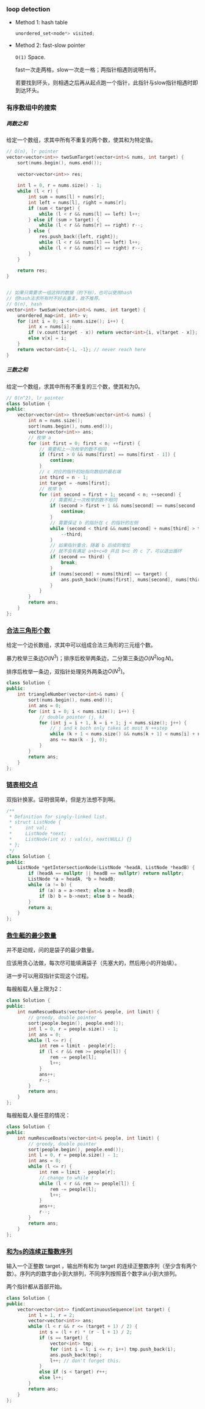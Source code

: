 ### loop detection 

* Method 1: hash table

  ```c++
  unordered_set<node*> visited;
  ```

* Method 2: fast-slow pointer

  `O(1)` Space.

  fast一次走两格，slow一次走一格；两指针相遇则说明有环。

  若要找到环头，则相遇之后再从起点跑一个指针，此指针与slow指针相遇时即到达环头。

  


### 有序数组中的搜索

##### 两数之和

给定一个数组，求其中所有不重复的两个数，使其和为特定值。

```c++
// O(n), lr pointer
vector<vector<int>> twoSumTarget(vector<int>& nums, int target) {
    sort(nums.begin(), nums.end());
    
    vector<vector<int>> res;
    
    int l = 0, r = nums.size() - 1;
    while (l < r) {
        int sum = nums[l] + nums[r];
        int left = nums[l], right = nums[r];
        if (sum < target) {
            while (l < r && nums[l] == left) l++;
        } else if (sum > target) {
            while (l < r && nums[r] == right) r--;
        } else {
            res.push_back({left, right});
            while (l < r && nums[l] == left) l++;
            while (l < r && nums[r] == right) r--;
        }
    }
    
    return res;
}


// 如果只需要求一组这样的数据（的下标），也可以使用hash
// 但hash法求所有时不好去重复，故不推荐。
// O(n), hash
vector<int> twoSum(vector<int>& nums, int target) {
    unordered_map<int, int> v;
    for (int i = 0; i < nums.size(); i++) {
        int x = nums[i];
        if (v.count(target - x)) return vector<int>{i, v[target - x]};
        else v[x] = i;
    }
    return vector<int>{-1, -1}; // never reach here
}
```


##### 三数之和

给定一个数组，求其中所有不重复的三个数，使其和为0。

```c++
// O(n^2), lr pointer
class Solution {
public:
    vector<vector<int>> threeSum(vector<int>& nums) {
        int n = nums.size();
        sort(nums.begin(), nums.end());
        vector<vector<int>> ans;
        // 枚举 a
        for (int first = 0; first < n; ++first) {
            // 需要和上一次枚举的数不相同
            if (first > 0 && nums[first] == nums[first - 1]) {
                continue;
            }
            // c 对应的指针初始指向数组的最右端
            int third = n - 1;
            int target = -nums[first];
            // 枚举 b
            for (int second = first + 1; second < n; ++second) {
                // 需要和上一次枚举的数不相同
                if (second > first + 1 && nums[second] == nums[second - 1]) {
                    continue;
                }
                // 需要保证 b 的指针在 c 的指针的左侧
                while (second < third && nums[second] + nums[third] > target) {
                    --third;
                }
                // 如果指针重合，随着 b 后续的增加
                // 就不会有满足 a+b+c=0 并且 b<c 的 c 了，可以退出循环
                if (second == third) {
                    break;
                }
                if (nums[second] + nums[third] == target) {
                    ans.push_back({nums[first], nums[second], nums[third]});
                }
            }
        }
        return ans;
    }
};
```


### [合法三角形个数](https://leetcode-cn.com/problems/valid-triangle-number/)

给定一个边长数组，求其中可以组成合法三角形的三元组个数。

暴力枚举三条边$O(N^3)$；排序后枚举两条边，二分第三条边$O(N^2\log N)$。

排序后枚举一条边，双指针处理另外两条边$O(N^2)$。

```cpp
class Solution {
public:
    int triangleNumber(vector<int>& nums) {
        sort(nums.begin(), nums.end());
        int ans = 0;
        for (int i = 0; i < nums.size(); i++) {
            // double pointer (j, k)
            for (int j = i + 1, k = i + 1; j < nums.size(); j++) {
                // j and k both only takes at most N ++step
                while (k + 1 < nums.size() && nums[k + 1] < nums[i] + nums[j]) k++;
                ans += max(k - j, 0);
            }
        }
        return ans;
    }
};
```


### [链表相交点](https://leetcode-cn.com/problems/liang-ge-lian-biao-de-di-yi-ge-gong-gong-jie-dian-lcof/)

双指针换家。证明很简单，但是方法想不到啊。

```cpp
/**
 * Definition for singly-linked list.
 * struct ListNode {
 *     int val;
 *     ListNode *next;
 *     ListNode(int x) : val(x), next(NULL) {}
 * };
 */
class Solution {
public:
    ListNode *getIntersectionNode(ListNode *headA, ListNode *headB) {
        if (headA == nullptr || headB == nullptr) return nullptr;
        ListNode *a = headA, *b = headB;
        while (a != b) {
            if (a) a = a->next; else a = headB;
            if (b) b = b->next; else b = headA;
        }
        return a;
    }
};
```


### [救生艇的最少数量](https://leetcode-cn.com/problems/boats-to-save-people/)

并不是动规，问的是袋子的最少数量。

应该用贪心法做，每次尽可能填满袋子（先塞大的，然后用小的开始填）。

进一步可以用双指针实现这个过程。

每艘船载人量上限为2：

```cpp
class Solution {
public:
    int numRescueBoats(vector<int>& people, int limit) {
        // greedy, double pointer
        sort(people.begin(), people.end());
        int l = 0, r = people.size() - 1;
        int ans = 0;
        while (l <= r) {
            int rem = limit - people[r];
            if (l < r && rem >= people[l]) {
                rem -= people[l];
                l++;
            }
            ans++;
            r--;
        }
        return ans;
    }
};
```

每艘船载人量任意的情况：

```cpp
class Solution {
public:
    int numRescueBoats(vector<int>& people, int limit) {
        // greedy, double pointer
        sort(people.begin(), people.end());
        int l = 0, r = people.size() - 1;
        int ans = 0;
        while (l <= r) {
            int rem = limit - people[r];
            // change to while !
            while (l < r && rem >= people[l]) {
                rem -= people[l];
                l++;
            }
            ans++;
            r--;
        }
        return ans;
    }
};
```


### [和为s的连续正整数序列](https://leetcode-cn.com/problems/he-wei-sde-lian-xu-zheng-shu-xu-lie-lcof/)

输入一个正整数 target ，输出所有和为 target 的连续正整数序列（至少含有两个数）。序列内的数字由小到大排列，不同序列按照首个数字从小到大排列。

两个指针都从首部开始。

```cpp
class Solution {
public:
    vector<vector<int>> findContinuousSequence(int target) {
        int l = 1, r = 2;
        vector<vector<int>> ans;
        while (l < r && r <= (target + 1) / 2) {
            int s = (l + r) * (r - l + 1) / 2;
            if (s == target) {
                vector<int> tmp;
                for (int i = l; i <= r; i++) tmp.push_back(i);
                ans.push_back(tmp);
                l++; // don't forget this.
            }
            else if (s < target) r++;
            else l++;
        }
        return ans;
    }
};
```

